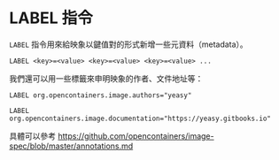# LABEL 指令

`LABEL` 指令用來給映象以鍵值對的形式新增一些元資料（metadata）。

```docker
LABEL <key>=<value> <key>=<value> <key>=<value> ...
```

我們還可以用一些標籤來申明映象的作者、文件地址等：

```docker
LABEL org.opencontainers.image.authors="yeasy"

LABEL org.opencontainers.image.documentation="https://yeasy.gitbooks.io"
```

具體可以參考 https://github.com/opencontainers/image-spec/blob/master/annotations.md
